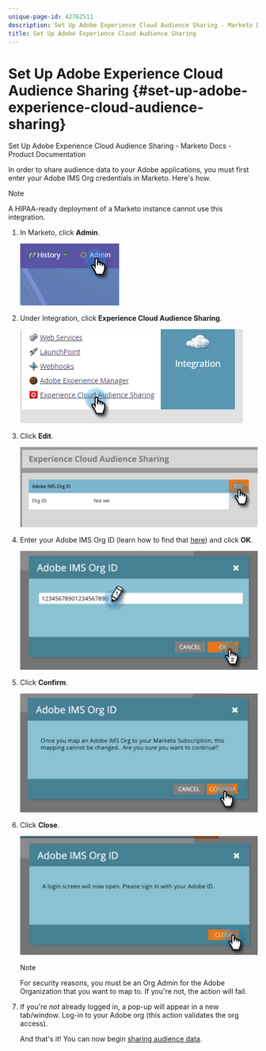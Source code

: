```yaml
---
unique-page-id: 42762511
description: Set Up Adobe Experience Cloud Audience Sharing - Marketo Docs - Product Documentation
title: Set Up Adobe Experience Cloud Audience Sharing
---
```


# Set Up Adobe Experience Cloud Audience Sharing {#set-up-adobe-experience-cloud-audience-sharing}

Set Up Adobe Experience Cloud Audience Sharing - Marketo Docs - Product Documentation

In order to share audience data to your Adobe applications, you must first enter your Adobe IMS Org credentials in Marketo. Here's how.

>[!NOTE]
>
>A HIPAA-ready deployment of a Marketo instance cannot use this integration.

1. In Marketo, click **Admin**.

   ![](assets/one-2.png)

1. Under Integration, click **Experience Cloud Audience Sharing**.

   ![](assets/two-2.png)

1. Click **Edit**.

   ![](assets/three-2.png)

1. Enter your Adobe IMS Org ID (learn how to find that [here](http://docs.adobe.com/content/help/en/control-panel/using/faq.html)) and click **OK**.

   ![](assets/four-2.png)

1. Click **Confirm**.

   ![](assets/five-1.png)

1. Click **Close**.

   ![](assets/six-2.png)

   >[!NOTE]
   >
   >For security reasons, you must be an Org Admin for the Adobe Organization that you want to map to. If you're not, the action will fail.

1. If you're *not* already logged in, a pop-up will appear in a new tab/window. Log-in to your Adobe org (this action validates the org access).

   And that's it! You can now begin [sharing audience data](http://docs.marketo.com/x/ogI6Ag).

